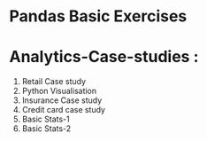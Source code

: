 # Pandas Basic Exercises
# Analytics-Case-studies :
   1. Retail Case study
   2. Python Visualisation
   3. Insurance Case study
   4. Credit card case study
   5. Basic Stats-1
   6. Basic Stats-2
